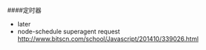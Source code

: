 ####定时器
* later
* node-schedule
superagent request
http://www.bitscn.com/school/Javascript/201410/339026.html
